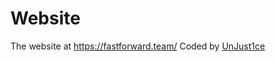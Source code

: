 # Website
The website at https://fastforward.team/
Coded by [UnJust1ce](https://github.com/UnJust1ce)

